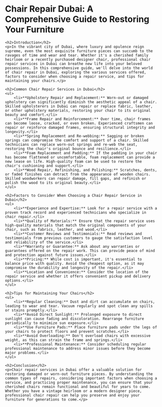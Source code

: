 <!DOCTYPE html>
<html>
<head>
    <title>Chair Repair Dubai: A Comprehensive Guide to Restoring Your Furniture</title>
</head>
<body>
    <H1>Chair Repair Dubai: A Comprehensive Guide to Restoring Your Furniture</H1>

    <h2>Introduction</h2>
    <p>In the vibrant city of Dubai, where luxury and opulence reign supreme, even the most exquisite furniture pieces can succumb to the ravages of time and wear and tear. Whether it's a cherished family heirloom or a recently purchased designer chair, professional chair repair services in Dubai can breathe new life into your beloved possessions. In this comprehensive guide, we'll delve into the world of chair repair in Dubai, exploring the various services offered, factors to consider when choosing a repair service, and tips for maintaining your chairs.</p>

    <h2>Common Chair Repair Services in Dubai</h2>
    <ul>
        <li>**Upholstery Repair and Replacement:** Worn-out or damaged upholstery can significantly diminish the aesthetic appeal of a chair. Skilled upholsterers in Dubai can repair or replace fabric, leather, or other upholstery materials, restoring your chair to its original beauty and comfort.</li>
        <li>**Frame Repair and Reinforcement:** Over time, chair frames can become loose, cracked, or even broken. Experienced craftsmen can repair or reinforce damaged frames, ensuring structural integrity and longevity.</li>
        <li>**Spring Replacement and Re-webbing:** Sagging or broken springs can compromise the comfort and support of a chair. Skilled technicians can replace worn-out springs and re-web the seat, restoring the chair's original bounce and resilience.</li>
        <li>**Foam Replacement and Padding:** If the padding in your chair has become flattened or uncomfortable, foam replacement can provide a new lease on life. High-quality foam can be used to restore the chair's cushioning and support.</li>
        <li>**Wood Repair, Refinishing, and Polishing:** Scratches, dents, or faded finishes can detract from the appearance of wooden chairs. Skilled woodworkers can repair damage, fill gaps, and refinish or polish the wood to its original beauty.</li>
    </ul>

    <h2>Factors to Consider When Choosing a Chair Repair Service in Dubai</h2>
    <ul>
        <li>**Experience and Expertise:** Look for a repair service with a proven track record and experienced technicians who specialize in chair repair.</li>
        <li>**Quality of Materials:** Ensure that the repair service uses high-quality materials that match the original components of your chair, such as fabrics, leather, and wood.</li>
        <li>**Customer Reviews and Testimonials:** Read reviews and testimonials from previous customers to gauge the satisfaction level and reliability of the service.</li>
        <li>**Warranty or Guarantee:** Ask about any warranties or guarantees offered on the repair work. This can provide peace of mind and protection against future issues.</li>
        <li>**Pricing:** While cost is important, it's essential to balance price with quality. Avoid the cheapest option, as it may compromise the durability and longevity of the repair.</li>
        <li>**Location and Convenience:** Consider the location of the repair service and whether it offers convenient pickup and delivery options.</li>
    </ul>

    <h2>Tips for Maintaining Your Chairs</h2>
    <ul>
        <li>**Regular Cleaning:** Dust and dirt can accumulate on chairs, leading to wear and tear. Vacuum regularly and spot clean any spills or stains promptly.</li>
        <li>**Avoid Direct Sunlight:** Prolonged exposure to direct sunlight can cause fading and discoloration. Rearrange furniture periodically to minimize sun exposure.</li>
        <li>**Use Furniture Pads:** Place furniture pads under the legs of your chairs to protect floors and prevent scratches.</li>
        <li>**Avoid Overloading:** Don't overload chairs with excessive weight, as this can strain the frame and springs.</li>
        <li>**Professional Maintenance:** Consider scheduling regular professional maintenance to address minor issues before they become major problems.</li>
    </ul>

    <h2>Conclusion</h2>
    <p>Chair repair services in Dubai offer a valuable solution for restoring damaged or worn-out furniture pieces. By understanding the common types of repairs, considering important factors when choosing a service, and practicing proper maintenance, you can ensure that your cherished chairs remain functional and beautiful for years to come. Whether you have a vintage heirloom or a modern designer piece, professional chair repair can help you preserve and enjoy your furniture for generations to come.</p>
</body>
</html>
